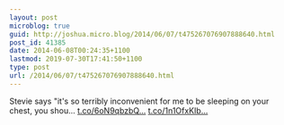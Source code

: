```yaml
---
layout: post
microblog: true
guid: http://joshua.micro.blog/2014/06/07/t475267076907888640.html
post_id: 41385
date: 2014-06-08T00:24:35+1100
lastmod: 2019-07-30T17:41:50+1100
type: post
url: /2014/06/07/t475267076907888640.html
---
```

Stevie says "it's so terribly inconvenient for me to be sleeping on your chest, you shou... [t.co/6oN9qbzbQ...](http://t.co/6oN9qbzbQ4) [t.co/1n1OfxKIb...](http://t.co/1n1OfxKIbn)
